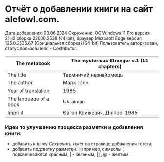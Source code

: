 # Отчёт о добавлении книги на сайт alefowl.com. 
Дата добавления: 03.06.2024
Окружение: ОС Windows 11 Pro версия  21H2  сборка 22000.2538 (64-bit);
браузер Microsoft Edge версия 125.0.2535.67 (Официальная сборка) (64-bit) 
Пользователь авторизован, статус пользователя - Contributor.

|The metabook | The mysterious Stranger v.1 (11 chapters)|
| ------ | ------ |
|The title | Таємничий незнайомець|
|The author | Марк Твен |
| Year of translation | 1985 |
| The language of a book | Ukrainian|
| Imprint | Євген Крижевич, Дніпро, 1985 |

### Идеи по улучшению процесса разметки и добавления книги:
- добавить кнопку _Сохранить текст_ на странице добавления текста;
- добавить подсветку разметки. Например, символы { подсвечиваются красным,
| - зелёным, [] , @ - жёлтым.


